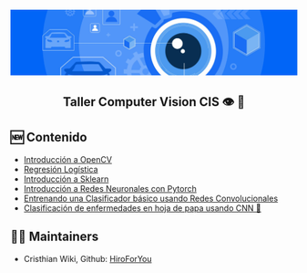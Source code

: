 <p align="center">
    <br>
    <a href="https://www.facebook.com/ieeecisuni/photos/145488051469769">
    <img src="./assets/fondo.jpg"/>
    </a>
    <br>
</p>

<h2 align="center">
<p>Taller Computer Vision CIS 👁️ 🧠</p>
</h2>

## 🆕 Contenido
- [Introducción a OpenCV](1-Introducción-OpenCV.ipynb)
- [Regresión Logística](2-Regresión-logística.ipynb)
- [Introducción a Sklearn](3-Introducción-Sklearn.ipynb)
- [Introducción a Redes Neuronales con Pytorch](4-Introduccion-Neural-Network.ipynb)
- [Entrenando una Clasificador básico usando Redes Convolucionales](5-Train-Classifier-Basic-CNN/5-Train-Classifier-Basic-CNN.ipynb)
- [Clasificación de enfermedades en hoja de papa usando CNN 🍃](6-Train-Custom-CNN/)


## 👨‍💻 Maintainers
* Cristhian Wiki, Github: [HiroForYou](https://github.com/HiroForYou)
